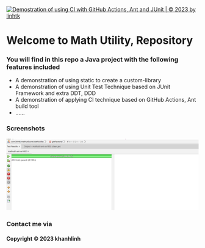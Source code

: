 [![Demostration of using CI with GitHub Actions, Ant and JUnit | © 2023 by linhtk](https://github.com/khanhlinh2601/mathutil-ant-se1602/actions/workflows/mathutil-ant-ci.yml/badge.svg)](https://github.com/khanhlinh2601/mathutil-ant-se1602/actions/workflows/mathutil-ant-ci.yml)

# Welcome to Math Utility, Repository
### You will find in this repo a Java project with the following features included
* A demonstration of using static to create a custom-library
* A demonstration of using Unit Test Technique based on JUnit Framework and extra DDT, DDD
* A demonstration of applying CI technique based on GitHub Actions, Ant build tool
* ......

### Screenshots
![Source code with JUnit](https://github.com/khanhlinh2601/mathutil-ant-se1602/blob/main/Screenshot/source-code-with-junit.png)
### Contact me via
#### Copyright &#169; 2023 khanhlinh

